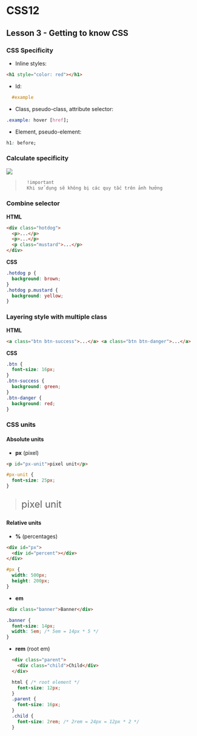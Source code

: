 # CSS12

## Lesson 3 - Getting to know CSS

### CSS Specificity

- Inline styles:

```html
<h1 style="color: red"></h1>
```

- Id:

```css
  #example
```

- Class, pseudo-class, attribute selector:

```css
.example: hover [href];
```

- Element, pseudo-element:

```css
h1: before;
```

### Calculate specificity

![](https://i.postimg.cc/SN0D3TSQ/Screenshot-2022-12-07-161928.png)

> ```css
>   !important
>   Khi sử dụng sẽ không bị các quy tắc trên ảnh hưởng
> ```

### Combine selector

**HTML**

```html
<div class="hotdog">
  <p>...</p>
  <p>...</p>
  <p class="mustard">...</p>
</div>
```

**CSS**

```css
.hotdog p {
  background: brown;
}
.hotdog p.mustard {
  background: yellow;
}
```

### Layering style with multiple class

**HTML**

```html
<a class="btn btn-success">...</a> <a class="btn btn-danger">...</a>
```

**CSS**

```css
.btn {
  font-size: 16px;
}
.btn-success {
  background: green;
}
.btn-danger {
  background: red;
}
```

### CSS units

#### Absolute units

- **px** (pixel)

```html
<p id="px-unit">pixel unit</p>
```

```css
#px-unit {
  font-size: 25px;
}
```

> <p id="px-unit" style="font-size: 25px">pixel unit</a>

#### Relative units

- **%** (percentages)

```html
<div id="px">
  <div id="percent"></div>
</div>
```

```css
#px {
  width: 500px;
  height: 200px;
}
```

- **em**

```html
<div class="banner">Banner</div>
```

```css
.banner {
  font-size: 14px;
  width: 5em; /* 5em = 14px * 5 */
}
```

- **rem** (root em)
```html
  <div class="parent">
    <div class="child">Child</div>
  </div>
```

```css
  html { /* root element */
    font-size: 12px;
  }
  .parent {
    font-size: 16px;
  }
  .child {
    font-size: 2rem; /* 2rem = 24px = 12px * 2 */
  }
```

